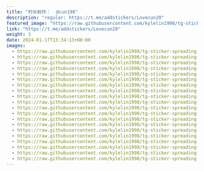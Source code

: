 ```yaml
---
title: "村长制作：  @cun198"
description: "regular: https://t.me/addstickers/Lovecun20"
featured_image: "https://raw.githubusercontent.com/kylelin1998/tg-sticker-spreading-worldwide-images/main/img/377c813d-5598-4c32-88e9-1178f85a6f58.jpg"
link: "https://t.me/addstickers/Lovecun20"
weight: 3
date: 2024-01-17T13:34:13+08:00
images:
  - https://raw.githubusercontent.com/kylelin1998/tg-sticker-spreading-worldwide-images/main/img/377c813d-5598-4c32-88e9-1178f85a6f58.jpg
  - https://raw.githubusercontent.com/kylelin1998/tg-sticker-spreading-worldwide-images/main/img/a5d7aede-2bc7-49a2-a421-5dfad67a397a.jpg
  - https://raw.githubusercontent.com/kylelin1998/tg-sticker-spreading-worldwide-images/main/img/c76bede8-f201-47a0-aa7d-2347ed303766.jpg
  - https://raw.githubusercontent.com/kylelin1998/tg-sticker-spreading-worldwide-images/main/img/d888ed07-2faa-48d8-8b5b-57b06ce355a4.jpg
  - https://raw.githubusercontent.com/kylelin1998/tg-sticker-spreading-worldwide-images/main/img/016dd632-4325-41ea-b762-598b313f67ed.jpg
  - https://raw.githubusercontent.com/kylelin1998/tg-sticker-spreading-worldwide-images/main/img/4ecb32c5-9ade-457f-986f-67089e934918.jpg
  - https://raw.githubusercontent.com/kylelin1998/tg-sticker-spreading-worldwide-images/main/img/2a488877-5821-4de3-b48a-dd703a34c8a7.jpg
  - https://raw.githubusercontent.com/kylelin1998/tg-sticker-spreading-worldwide-images/main/img/72911a6a-2a3e-46fe-9fac-daa305e8a296.jpg
  - https://raw.githubusercontent.com/kylelin1998/tg-sticker-spreading-worldwide-images/main/img/4fe91b80-752d-4acb-ab14-d4feb8063e4d.jpg
  - https://raw.githubusercontent.com/kylelin1998/tg-sticker-spreading-worldwide-images/main/img/ebf0afa1-a90f-443e-8914-df021fc4fac7.jpg
  - https://raw.githubusercontent.com/kylelin1998/tg-sticker-spreading-worldwide-images/main/img/7d71182a-5d7e-47ff-8bf7-91f450ff0c40.jpg
  - https://raw.githubusercontent.com/kylelin1998/tg-sticker-spreading-worldwide-images/main/img/bc196aff-1eb2-4a03-9a0b-a7442386921f.jpg
  - https://raw.githubusercontent.com/kylelin1998/tg-sticker-spreading-worldwide-images/main/img/714afd31-8502-42ef-8ffa-e0cd6f88c2ca.jpg
  - https://raw.githubusercontent.com/kylelin1998/tg-sticker-spreading-worldwide-images/main/img/8754826f-e6e1-4cc5-897d-57385188679e.jpg
  - https://raw.githubusercontent.com/kylelin1998/tg-sticker-spreading-worldwide-images/main/img/59f01547-8105-43f1-a3c7-41b4186c14af.jpg
  - https://raw.githubusercontent.com/kylelin1998/tg-sticker-spreading-worldwide-images/main/img/8a4cd489-5b9f-47fd-b32d-201c5701dd92.jpg
  - https://raw.githubusercontent.com/kylelin1998/tg-sticker-spreading-worldwide-images/main/img/31b068b5-07a8-467c-8251-49c302492b04.jpg
  - https://raw.githubusercontent.com/kylelin1998/tg-sticker-spreading-worldwide-images/main/img/7ebad656-5131-46b5-9410-54fc047478b5.jpg
  - https://raw.githubusercontent.com/kylelin1998/tg-sticker-spreading-worldwide-images/main/img/1c4a7a3a-3e0b-49a5-a7be-a18a64e59db4.jpg
  - https://raw.githubusercontent.com/kylelin1998/tg-sticker-spreading-worldwide-images/main/img/79159c75-85b3-465e-afdc-5bde811e9006.jpg
---
```

